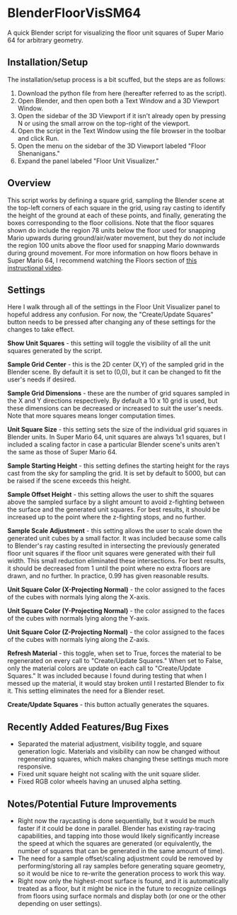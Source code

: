 # BlenderFloorVisSM64

A quick Blender script for visualizing the floor unit squares of Super Mario 64 for arbitrary geometry. 


## Installation/Setup

The installation/setup process is a bit scuffed, but the steps are as follows:
1. Download the python file from here (hereafter referred to as the script).
2. Open Blender, and then open both a Text Window and a 3D Viewport Window.
3. Open the sidebar of the 3D Viewport if it isn't already open by pressing N or using the small arrow on the top-right of the viewport.
4. Open the script in the Text Window using the file browser in the toolbar and click Run.
5. Open the menu on the sidebar of the 3D Viewport labeled "Floor Shenanigans."
6. Expand the panel labeled "Floor Unit Visualizer."


## Overview

This script works by defining a square grid, sampling the Blender scene at the top-left corners of each square in the grid, using ray casting to identify the height of the ground at each of these points, and finally, generating the boxes corresponding to the floor collisions. Note that the floor squares shown do include the region 78 units below the floor used for snapping Mario upwards during ground/air/water movement, but they do *not* include the region 100 units above the floor used for snapping Mario downwards during ground movement. For more information on how floors behave in Super Mario 64, I recommend watching the Floors section of [this instructional video](https://youtu.be/UnU7DJXiMAQ?t=1130).

## Settings

Here I walk through all of the settings in the Floor Unit Visualizer panel to hopeful address any confusion. For now, the "Create/Update Squares" button needs to be pressed after changing any of these settings for the changes to take effect.

**Show Unit Squares** - this setting will toggle the visibility of all the unit squares generated by the script. 

**Sample Grid Center** - this is the 2D center (X,Y) of the sampled grid in the Blender scene. By default it is set to (0,0), but it can be changed to fit the user's needs if desired.

**Sample Grid Dimensions** - these are the number of grid squares sampled in the X and Y directions respectively. By default a 10 x 10 grid is used, but these dimensions can be decreased or increased to suit the user's needs. Note that more squares means longer computation times.

**Unit Square Size** - this setting sets the size of the individual grid squares in Blender units. In Super Mario 64, unit squares are always 1x1 squares, but I included a scaling factor in case a particular Blender scene's units aren't the same as those of Super Mario 64.

**Sample Starting Height** - this setting defines the starting height for the rays cast from the sky for sampling the grid. It is set by default to 5000, but can be raised if the scene exceeds this height.

**Sample Offset Height** - this setting allows the user to shift the squares above the sampled surface by a slight amount to avoid z-fighting between the surface and the generated unit squares. For best results, it should be increased up to the point where the z-fighting stops, and no further.

**Sample Scale Adjustment** - this setting allows the user to scale down the generated unit cubes by a small factor. It was included because some calls to Blender's ray casting resulted in intersecting the previously generated floor unit squares if the floor unit squares were generated with their full width. This small reduction  eliminated these intersections. For best results, it should be decreased from 1 until the point where no extra floors are drawn, and no further. In practice, 0.99 has given reasonable results.

**Unit Square Color (X-Projecting Normal)** - the color assigned to the faces of the cubes with normals lying along the X-axis.

**Unit Square Color (Y-Projecting Normal)** - the color assigned to the faces of the cubes with normals lying along the Y-axis.

**Unit Square Color (Z-Projecting Normal)** - the color assigned to the faces of the cubes with normals lying along the Z-axis.

**Refresh Material** - this toggle, when set to True, forces the material to be regenerated on every call to "Create/Update Squares." When set to False, only the material colors are update on each call to "Create/Update Squares." It was included because I found during testing that when I messed up the material, it would stay broken until I restarted Blender to fix it. This setting eliminates the need for a Blender reset.

**Create/Update Squares** - this button actually generates the squares. 

## Recently Added Features/Bug Fixes

- Separated the material adjustment, visibility toggle, and square generation logic. Materials and visibility can now be changed without regenerating squares, which makes changing these settings much more responsive.
- Fixed unit square height not scaling with the unit square slider.
- Fixed RGB color wheels having an unused alpha setting.

## Notes/Potential Future Improvements

- Right now the raycasting is done sequentially, but it would be much faster if it could be done in parallel. Blender has existing ray-tracing capabilities, and tapping into those would likely significantly increase the speed at which the squares are generated (or equivalently, the number of squares that can be generated in the same amount of time).
- The need for a sample offset/scaling adjustment could be removed by performing/storing all ray samples before generating square geometry, so it would be nice to re-write the generation process to work this way. 
- Right now only the highest-most surface is found, and it is automatically treated as a floor, but it might be nice in the future to recognize ceilings from floors using surface normals and display both (or one or the other depending on user settings). 
